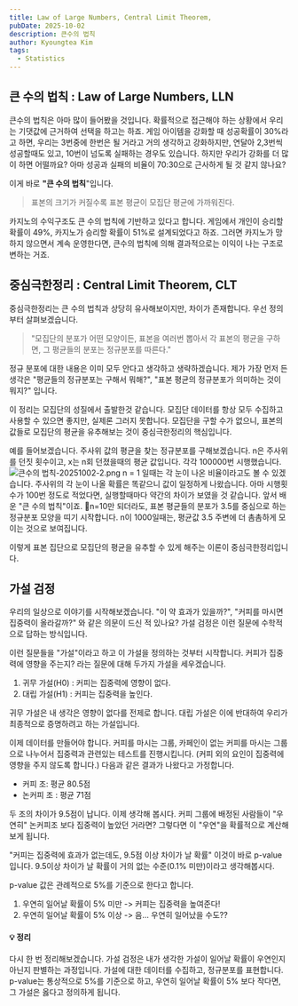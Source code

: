 ```yaml
---
title: Law of Large Numbers, Central Limit Theorem,
pubDate: 2025-10-02
description: 큰수의 법칙
author: Kyoungtea Kim
tags:
  - Statistics
---
```

## 큰 수의 법칙 : Law of Large Numbers, LLN

큰수의 법칙은 아마 많이 들어봤을 것입니다. 확률적으로 접근해야 하는 상황에서 우리는 기댓값에 근거하여 선택을 하고는 하죠. 게임 아이템을 강화할 때 성공확률이 30%라고 하면, 우리는 3번중에 한번은 될 거라고 거의 생각하고 강화하지만, 연달아 2,3번씩 성공할때도 있고, 10번이 넘도록 실패하는 경우도 있습니다. 하지만 우리가 강화를 더 많이 하면 어떨까요? 아마 성공과 실패의 비율이 70:30으로 근사하게 될 것 같지 않나요? 

이게 바로 **"큰 수의 법칙**"입니다.
> 표본의 크기가 커질수록 표본 평균이 모집단 평균에 가까워진다. 

카지노의 수익구조도 큰 수의 법칙에 기반하고 있다고 합니다. 게임에서 개인이 승리할 확률이 49%, 카지노가 승리할 확률이 51%로 설계되었다고 하죠. 그러면 카지노가 망하지 않으면서 계속 운영한다면, 큰수의 법칙에 의해 결과적으로는 이익이 나는 구조로 변하는 거죠.


## 중심극한정리 : Central Limit Theorem, CLT

중심극한정리는 큰 수의 법칙과 상당히 유사해보이지만, 차이가 존재합니다. 우선 정의부터 살펴보겠습니다.

> "모집단의 분포가 어떤 모양이든, 표본을 여러번 뽑아서 각 표본의 평균을 구하면, 그 평균들의 분포는 정규분포를 따른다."

정규 분포에 대한 내용은 이미 모두 안다고 생각하고 생략하겠습니다. 제가 가장 먼저 든 생각은 "평균들의 정규분포는 구해서 뭐해?", "표본 평균의 정규분포가 의미하는 것이 뭐지?" 입니다.

이 정리는 모집단의 성질에서 출발한것 같습니다. 모집단 데이터를 항상 모두 수집하고 사용할 수 있으면 좋지만, 실제론 그러지 못합니다. 모집단을 구할 수가 없으니, 표본의 값들로 모집단의 평균을 유추해보는 것이 중심극한정리의 핵심입니다. 

예를 들어보겠습니다. 주사위 값의 평균을 찾는 정규분포를 구해보겠습니다. n은 주사위를 던짓 횟수이고, x는 n회 던졌을때의 평균 값입니다. 각각 100000번 시행했습니다.
![큰수의 법칙-20251002-2.png](/images/blog/큰수의%20법칙-20251002-2.png)
n = 1 일때는 각 눈이 나온 비율이라고도 볼 수 있겠습니다. 주사위의 각 눈이 나올 확률은 똑같으니 값이 일정하게 나왔습니다. 아마 시행횟수가 100번 정도로 적었다면, 실행할때마다 약간의 차이가 보였을 것 같습니다. 앞서 배운 "큰 수의 법칙"이죠. n=10만 되더라도, 표본 평균들의 분포가 3.5를 중심으로 하는 정규분포 모양을 띠기 시작합니다. n이 1000일때는, 평균값 3.5 주변에 더 촘촘하게 모이는 것으로 보여집니다.

이렇게 표본 집단으로 모집단의 평균을 유추할 수 있게 해주는 이론이 중심극한정리입니다.

## 가설 검정
우리의 일상으로 이야기를 시작해보겠습니다. "이 약 효과가 있을까?", "커피를 마시면 집중력이 올라갈까?" 와 같은 의문이 드신 적 있나요? 가설 검정은 이런 질문에 수학적으로 답하는 방식입니다.

이런 질문들을 "가설"이라고 하고 이 가설을 정의하는 것부터 시작합니다. 커피가 집중력에 영향을 주는지? 라는 질문에 대해 두가지 가설을 세우겠습니다.
1. 귀무 가설(H0) : 커피는 집중력에 영향이 없다. 
2. 대립 가설(H1) : 커피는 집중력을 높인다.

귀무 가설은 내 생각은 영향이 없다를 전제로 합니다. 대립 가설은 이에 반대하여 우리가 최종적으로 증명하려고 하는 가설입니다.

이제 데이터를 만들어야 합니다. 커피를 마시는 그룹, 카페인이 없는 커피를 마시는 그룹으로 나누어서 집중력과 관련있는 테스트를 진행시킵니다. (커피 외의 요인이 집중력에 영향을 주지 않도록 합니다.) 다음과 같은 결과가 나왔다고 가정합니다.
- 커피 조: 평균 80.5점
- 논커피 조 : 평균 71점

두 조의 차이가 9.5점이 납니다. 이제 생각해 봅시다. 커피 그룹에 배정된 사람들이 "우연히" 논커피조 보다 집중력이 높았던 거라면? 그렇다면 이 "우연"을 확률적으로 계산해보게 됩니다.

"커피는 집중력에 효과가 없는데도, 9.5점 이상 차이가 날 확률" 이것이 바로 p-value입니다. 9.5이상 차이가 날 확률이 거의 없는 수준(0.1% 미만)이라고 생각해봅시다.

p-value 값은 관례적으로 5%를 기준으로 한다고 합니다. 

1. 우연히 일어날 확률이 5% 미만 -> 커피는 집중력을 높여준다!
2. 우연히 일어날 확률이 5% 이상 -> 음... 우연히 일어났을 수도??


#### 💡 정리
다시 한 번 정리해보겠습니다.
가설 검정은 내가 생각한 가설이 일어날 확률이 우연인지 아닌지 판별하는 과정입니다. 가설에 대한 데이터를 수집하고, 정규분포를 표현합니다. p-value는 통상적으로 5%를 기준으로 하고, 우연히 일어날 확률이 5% 보다 작다면, 그 가설은 옳다고 정의하게 됩니다.
